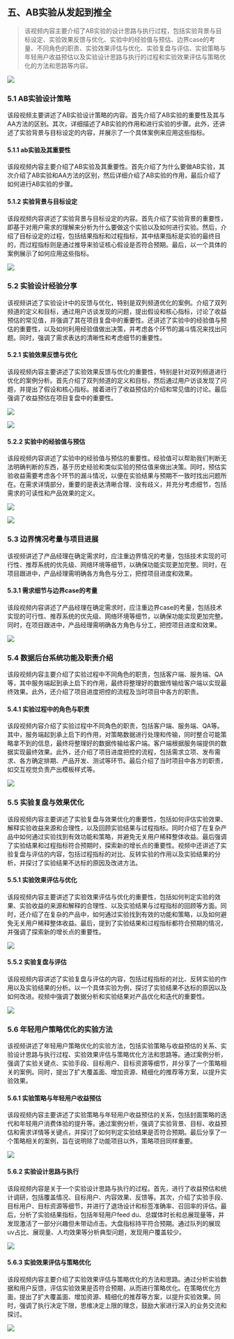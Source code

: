 ## 五、AB实验从发起到推全

> 该视频内容主要介绍了AB实验的设计思路与执行过程，包括实验背景与目标设定、实验效果反馈与优化、实验中的经验值与预估、边界case的考量、不同角色的职责、实验效果评估与优化、实验复盘与评估、实验策略与年轻用户收益预估以及实验设计思路与执行的过程和实验效果评估与策略优化的方法和思路等内容。

![](_assets/4d8b45651fa492be27b54239e5162254_MD5.jpg)

### 5.1 AB实验设计策略

该段视频主要讲述了AB实验设计策略的内容。首先介绍了AB实验的重要性及其与AA方法的区别。其次，详细描述了AB实验的作用和进行实验的步骤。此外，还讲述了实验背景与目标设定的内容，并展示了一个具体案例来应用这些指标。

#### 5.1.1 ab实验及其重要性

该段视频内容主要介绍了AB实验及其重要性。首先介绍了为什么要做AB实验，其次介绍了AB实验和AA方法的区别，然后详细介绍了AB实验的作用，最后介绍了如何进行AB实验的步骤。

#### 5.1.2 实验背景与目标设定

该段视频内容讲述了实验背景与目标设定的内容。首先介绍了实验背景的重要性，即基于对用户需求的理解来分析为什么要做这个实验以及如何进行实验。然后，介绍了目标设定的过程，包括结果指标和过程指标，其中结果指标是实验的最终目的，而过程指标则是通过推导来验证核心假设是否符合预期。最后，以一个具体的案例展示了如何应用这些指标。

![](_assets/8f427faf613f813c7c5f2101703dfe03_MD5.png)

### 5.2 实验设计经验分享

该视频讲述了实验设计中的反馈与优化，特别是双列频道优化的案例。介绍了双列频道的定义和目标，通过用户访谈发现的问题，提出假设和核心指标，讨论了收益预估的常见值，并强调了其在项目复盘中的重要性。还讲述了实验中的经验值与预估的重要性，以及如何利用经验值做出决策，并考虑各个环节的漏斗情况来找出问题。同时，强调了需求表达的清晰性和考虑细节的重要性。

#### 5.2.1 实验效果反馈与优化

该段视频内容主要讲述了实验效果反馈与优化的重要性，特别是针对双列频道进行优化的案例分析。首先介绍了双列频道的定义和目标，然后通过用户访谈发现了问题，并提出了假设和核心指标。接着进行了收益预估的介绍和常见值的讨论。最后强调了收益预估在项目复盘中的重要性。

![](_assets/bca369bd191caf091652012f39388ed5_MD5.png)

![](_assets/3198af3603e07999311bb2eca3cc9a2e_MD5.png)

#### 5.2.2 实验中的经验值与预估

该段视频内容讲述了实验中的经验值与预估的重要性。经验值可以帮助我们判断无法明确判断的东西，基于历史经验和类似实验的预估值来做出决策。同时，预估实验收益需要考虑各个环节的漏斗情况，以便在实验结果与预期不一致时找出问题所在。在需求详情部分，重要的是表达清晰合理、没有歧义，并充分考虑细节，包括需求的可读性和产品效果的定义。

![](_assets/5554d26cf86ab8e8cff1408f92c0080f_MD5.png)

![](_assets/581b97d3f060dad254f0de35e04256d6_MD5.png)
### 5.3 边界情况考量与项目进展

该视频讲述了产品经理在确定需求时，应注重边界情况的考量，包括技术实现的可行性、推荐系统的优先级、网络环境等细节，以确保功能实现更加完整。同时，在项目跟进中，产品经理需明确各方角色与分工，把控项目进度和效果。

#### 5.3.1 需求细节与边界case的考量

该段视频内容讲述了产品经理在确定需求时，应注重边界case的考量，包括技术实现的可行性、推荐系统的优先级、网络环境等细节，以确保功能实现更加完整。同时，在项目跟进中，产品经理需明确各方角色与分工，把控项目进度和效果。

![](_assets/dc651a43bbb2cb2a5bdec2e16063ed2c_MD5.png)

### 5.4 数据后台系统功能及职责介绍

该段视频内容主要介绍了实验过程中不同角色的职责，包括客户端、服务端、QA等，其中服务端起到承上启下的作用，最终将整理好的数据传输给客户端以实现最终效果。此外，还介绍了项目进度把控的流程及当时项目中各方的职责。

#### 5.4.1 实验过程中的角色与职责

该段视频内容介绍了实验过程中不同角色的职责，包括客户端、服务端、QA等。其中，服务端起到承上启下的作用，对策略数据进行处理和传输，同时整合可能策略拿不到的信息，最终将整理好的数据传输给客户端。客户端根据服务端提供的数据实现最终效果。此外，还介绍了项目进度把控的流程，包括需求立项、发布需求、各方确定排期、产品开发、测试等环节。最后介绍了当时项目中各方的职责，如交互视觉负责产出模板样式等。

![](_assets/550c1b73ce9c9feb27a6cf1b28cf0882_MD5.png)

### 5.5 实验复盘与效果优化

该段视频内容主要讲述了实验复盘与效果优化的重要性，包括如何评估实验效果、解释实验收益来源和合理性，以及回顾实验结果与过程指标。同时介绍了在复杂产品中如何通过实验找到有效功能和策略，并避免无关用户稀释整体收益。最后强调了实验结果和过程指标符合预期时，探索新的增长点的重要性。视频中还讲述了实验复盘与评估的内容，包括过程指标的对比、反转实验的作用以及实验结果的分析，并探讨了实验结果不达标的原因及改进方法。

#### 5.5.1 实验效果评估与优化

该段视频内容主要讲述了实验效果评估与优化的重要性，包括如何判定实验的效果、实验收益的来源和解释的合理性、以及实验结果与过程指标的回顾等方面。同时，还介绍了在复杂的产品中，如何通过实验找到有效的功能和策略，以及如何避免无关用户稀释整体收益。最后，提到了实验结果和过程指标都符合预期的情况，并强调了探索新的增长点的重要性。

![](_assets/901eb4c020f88f6e11358d9e0a888a0a_MD5.png)

#### 5.5.2 实验复盘与评估

该段视频内容讲述了实验复盘与评估的内容，包括过程指标的对比、反转实验的作用以及实验结果的分析。以一个具体实验为例，探讨了实验结果不达标的原因以及如何改进。视频中强调了数据分析和实验结果对产品优化和迭代的重要性。

![](_assets/3507c45cb424676e6e5b1ef2ef1c2951_MD5.png)

### 5.6 年轻用户策略优化的实验方法

该视频讲述了年轻用户策略优化的实验方法，包括实验策略与收益预估的关系、实验设计思路与执行过程、实验效果评估与策略优化方法和思路等。通过案例分析，强调了实验关键点、实验手段、目标用户、目标资源等细节，并分享了一个策略相关的案例。同时，提出了扩大覆盖面、增加资源、精细化的推荐等方案，以提升实验效果。

#### 5.6.1 实验策略与年轻用户收益预估

该段视频内容主要讲述了实验策略与年轻用户收益预估的关系，包括封面策略的迭代和年轻用户消费体验的提升等。通过案例分析，强调了实验背景、目标、收益预估和需求详情等关键点，并探讨了如何判定实验结果是否符合预期。最后分享了一个策略相关的案例，旨在说明除了功能项目以外，策略项目同样重要。

![](_assets/4239764e4cec108fcc9d6812fe131ca4_MD5.png)

#### 5.6.2 实验设计思路与执行

该段视频内容是关于一个实验设计思路与执行的过程。首先，进行了收益预估和统计调研，包括覆盖情况、目标用户、内容效果、反馈等。其次，介绍了实验手段、目标用户、目标资源等细节，并进行了退场设计和标签准确率、召回率的评估。最后，分析了实验结果指标，包括年轻用户feed du、总媒体时长和总展现量等，并发现激活了一部分兴趣但未带动点击。大盘指标持平符合预期。通过队列的展现uv占比、展现量、人均效果等分析典型问题，发现用户覆盖较少。

![](_assets/353867291b82688cfa05e3abd7ffe83d_MD5.png)

#### 5.6.3 实验效果评估与策略优化

该段视频内容主要介绍了实验效果评估与策略优化的方法和思路。通过分析实验数据和用户反馈，评估实验效果是否符合预期，从而进行策略优化。在策略优化方面，提出了扩大覆盖面、增加资源、精细化的推荐等方案，以提升实验效果。同时，强调了执行决定下限，思维决定上限的理念，鼓励大家进行深入的业务交流和探讨。

![](_assets/21d08494214a34ee4c320ddf7ae6dd5f_MD5.png)